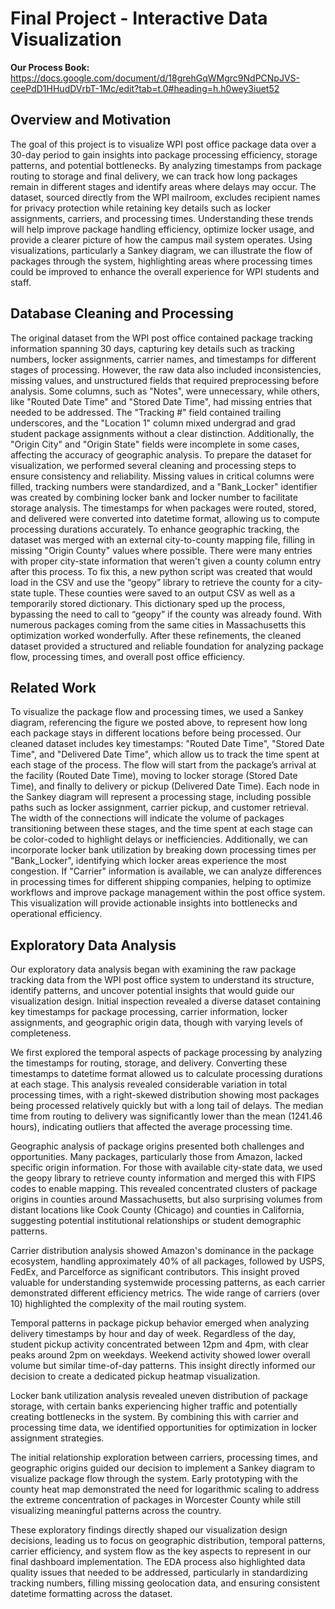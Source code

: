 Final Project - Interactive Data Visualization  
===

**Our Process Book:** https://docs.google.com/document/d/18grehGqWMgrc9NdPCNpJVS-ceePdD1HHudDVrbT-1Mc/edit?tab=t.0#heading=h.h0wey3iuet52

## Overview and Motivation
The goal of this project is to visualize WPI post office package data over a 30-day period to gain insights into package processing efficiency, storage patterns, and potential bottlenecks. By analyzing timestamps from package routing to storage and final delivery, we can track how long packages remain in different stages and identify areas where delays may occur. The dataset, sourced directly from the WPI mailroom, excludes recipient names for privacy protection while retaining key details such as locker assignments, carriers, and processing times. Understanding these trends will help improve package handling efficiency, optimize locker usage, and provide a clearer picture of how the campus mail system operates. Using visualizations, particularly a Sankey diagram, we can illustrate the flow of packages through the system, highlighting areas where processing times could be improved to enhance the overall experience for WPI students and staff.

## Database Cleaning and Processing
The original dataset from the WPI post office contained package tracking information spanning 30 days, capturing key details such as tracking numbers, locker assignments, carrier names, and timestamps for different stages of processing. However, the raw data also included inconsistencies, missing values, and unstructured fields that required preprocessing before analysis. Some columns, such as "Notes", were unnecessary, while others, like "Routed Date Time" and "Stored Date Time", had missing entries that needed to be addressed. The "Tracking #" field contained trailing underscores, and the "Location 1" column mixed undergrad and grad student package assignments without a clear distinction. Additionally, the "Origin City" and "Origin State" fields were incomplete in some cases, affecting the accuracy of geographic analysis. To prepare the dataset for visualization, we performed several cleaning and processing steps to ensure consistency and reliability. Missing values in critical columns were filled, tracking numbers were standardized, and a "Bank_Locker" identifier was created by combining locker bank and locker number to facilitate storage analysis. The timestamps for when packages were routed, stored, and delivered were converted into datetime format, allowing us to compute processing durations accurately. To enhance geographic tracking, the dataset was merged with an external city-to-county mapping file, filling in missing "Origin County" values where possible. There were many entries with proper city-state information that weren't given a county column entry after this process. To fix this, a new python script was created that would load in the CSV and use the “geopy” library to retrieve the county for a city-state tuple. These counties were saved to an output CSV as well as a temporarily stored dictionary. This dictionary sped up the process, bypassing the need to call to “geopy” if the county was already found. With numerous packages coming from the same cities in Massachusetts this optimization worked wonderfully. After these refinements, the cleaned dataset provided a structured and reliable foundation for analyzing package flow, processing times, and overall post office efficiency.

## Related Work
To visualize the package flow and processing times, we used a Sankey diagram, referencing the figure we posted above, to represent how long each package stays in different locations before being processed. Our cleaned dataset includes key timestamps: "Routed Date Time", "Stored Date Time", and "Delivered Date Time", which allow us to track the time spent at each stage of the process. The flow will start from the package’s arrival at the facility (Routed Date Time), moving to locker storage (Stored Date Time), and finally to delivery or pickup (Delivered Date Time). Each node in the Sankey diagram will represent a processing stage, including possible paths such as locker assignment, carrier pickup, and customer retrieval. The width of the connections will indicate the volume of packages transitioning between these stages, and the time spent at each stage can be color-coded to highlight delays or inefficiencies. Additionally, we can incorporate locker bank utilization by breaking down processing times per "Bank_Locker", identifying which locker areas experience the most congestion. If "Carrier" information is available, we can analyze differences in processing times for different shipping companies, helping to optimize workflows and improve package management within the post office system. This visualization will provide actionable insights into bottlenecks and operational efficiency.


## Exploratory Data Analysis
Our exploratory data analysis began with examining the raw package tracking data from the WPI post office system to understand its structure, identify patterns, and uncover potential insights that would guide our visualization design. Initial inspection revealed a diverse dataset containing key timestamps for package processing, carrier information, locker assignments, and geographic origin data, though with varying levels of completeness.

We first explored the temporal aspects of package processing by analyzing the timestamps for routing, storage, and delivery. Converting these timestamps to datetime format allowed us to calculate processing durations at each stage. This analysis revealed considerable variation in total processing times, with a right-skewed distribution showing most packages being processed relatively quickly but with a long tail of delays. The median time from routing to delivery was significantly lower than the mean (1241.46 hours), indicating outliers that affected the average processing time.

Geographic analysis of package origins presented both challenges and opportunities. Many packages, particularly those from Amazon, lacked specific origin information. For those with available city-state data, we used the geopy library to retrieve county information and merged this with FIPS codes to enable mapping. This revealed concentrated clusters of package origins in counties around Massachusetts, but also surprising volumes from distant locations like Cook County (Chicago) and counties in California, suggesting potential institutional relationships or student demographic patterns.

Carrier distribution analysis showed Amazon's dominance in the package ecosystem, handling approximately 40% of all packages, followed by USPS, FedEx, and Parcelforce as significant contributors. This insight proved valuable for understanding systemwide processing patterns, as each carrier demonstrated different efficiency metrics. The wide range of carriers (over 10) highlighted the complexity of the mail routing system.

Temporal patterns in package pickup behavior emerged when analyzing delivery timestamps by hour and day of week. Regardless of the day, student pickup activity concentrated between 12pm and 4pm, with clear peaks around 2pm on weekdays. Weekend activity showed lower overall volume but similar time-of-day patterns. This insight directly informed our decision to create a dedicated pickup heatmap visualization.

Locker bank utilization analysis revealed uneven distribution of package storage, with certain banks experiencing higher traffic and potentially creating bottlenecks in the system. By combining this with carrier and processing time data, we identified opportunities for optimization in locker assignment strategies.

The initial relationship exploration between carriers, processing times, and geographic origins guided our decision to implement a Sankey diagram to visualize package flow through the system. Early prototyping with the county heat map demonstrated the need for logarithmic scaling to address the extreme concentration of packages in Worcester County while still visualizing meaningful patterns across the country.

These exploratory findings directly shaped our visualization design decisions, leading us to focus on geographic distribution, temporal patterns, carrier efficiency, and system flow as the key aspects to represent in our final dashboard implementation. The EDA process also highlighted data quality issues that needed to be addressed, particularly in standardizing tracking numbers, filling missing geolocation data, and ensuring consistent datetime formatting across the dataset.

